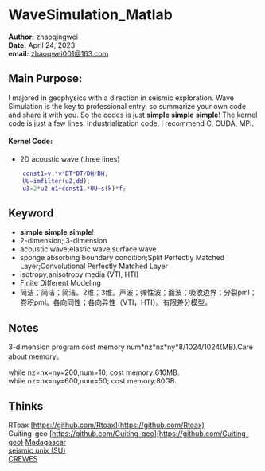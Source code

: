 # WaveSimulation_Matlab
**Author:** zhaoqingwei  
**Date:** April 24, 2023  
**email:** [zhaoqwei001@163.com](zhaoqwei001@163.com)  


## Main Purpose:
I majored in geophysics with a direction in seismic exploration. Wave Simulation is the key to professional entry, so summarize your own code and share it with you. So the codes is just **simple** **simple** **simple**! The kernel code is just a few lines.
Industrialization code, I recommend C, CUDA, MPI.

#### Kernel Code:
- 2D acoustic wave  (three lines)
```matlab
	const1=v.*v*DT*DT/DH/DH;
	UU=imfilter(u2,dd);
	u3=2*u2-u1+const1.*UU+s(k)*f;
```

## Keyword

* **simple** **simple** **simple**!
* 2-dimension; 3-dimension
* acoustic wave;elastic wave;surface wave
* sponge absorbing boundary condition;Split Perfectly Matched Layer;Convolutional Perfectly Matched Layer
* isotropy,anisotropy media (VTI, HTI)
* Finite Different Modeling 
* 简洁；简洁；简洁。2维；3维。声波；弹性波；面波；吸收边界；分裂pml；卷积pml。各向同性；各向异性（VTI，HTI）。有限差分模型。

## Notes

3-dimension program cost memory num\*nz\*nx\*ny\*8/1024/1024(MB).Care about memory。

while nz=nx=ny=200,num=10; cost memory:610MB.   
while nz=nx=ny=600,num=50; cost memory:80GB.   

## Thinks

RToax [https://github.com/Rtoax](https://github.com/Rtoax)  
Guiting-geo [https://github.com/Guiting-geo](https://github.com/Guiting-geo)
[Madagascar](https://reproducibility.org)  
[seismic unix (SU)](https://github.com/JohnWStockwellJr/SeisUnix)  
[CREWES](https://www.crewes.org/)  
